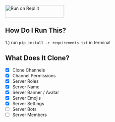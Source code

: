 <a href="https://repl.it/github/alist-org/alist-replit">
  <img alt="Run on Repl.it" src="https://repl.it/badge/github/Pixeliciousx/Discord-Server-Cloner" style="height: 40px; width: 190px;" />
</a>

## How Do I Run This?
1.) run ``pip install -r requirements.txt`` in terminal

## What Does It Clone?
- [x] Clone Channels
- [x] Channel Permissions
- [x] Server Roles
- [x] Server Name
- [x] Server Banner / Avatar
- [x] Server Emojis
- [x] Server Settings 
- [ ] Server Bots
- [ ] Server Members

